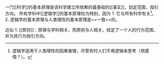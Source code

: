 一门[[科学]]的基本原理是该科学建立所依赖的最基础的[[事实]]，划定范围，指引方向。
所有学科中[[逻辑学]]的基本原理较为特别，因为
	1. 它与所有科学有关[^1]。
	2. 逻辑学的基本原理与人类理性的基本原理是==一致==的。

近似
	1. [[原则]]：原理与学科相关，而原则与人相关，规定了一个人的行为范围，并为其行为指引方向。

[^1]: 逻辑学适用于人类理性的因果推理，尽管有时人们不用逻辑来思考（用感情？）。
